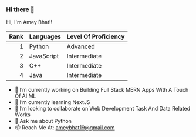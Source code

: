 ### Hi there 👋
Hi, I'm Amey Bhat!!

| Rank | Languages  | Level Of Proficiency |
|-----:|------------|----------------------|
|     1| Python     |      Advanced        |
|     2| JavaScript |    Intermediate      |
|     3| C++        |    Intermediate      |
|     4| Java       |    Intermediate      |


- 🔭 I’m currently working on Building Full Stack MERN Apps With A Touch Of AI ML
- 🌱 I’m currently learning NextJS
- 👯 I’m looking to collaborate on Web Development Task And Data Related Works
- 💬 Ask me about Python 
- 📫 Reach Me At: ameybhat19@gmail.com

